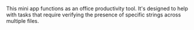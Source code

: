 This mini app functions as an office productivity tool. 
It's designed to help with tasks that require verifying the presence of specific strings across multiple files.

